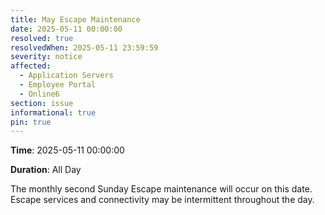 ```yaml
---
title: May Escape Maintenance
date: 2025-05-11 00:00:00
resolved: true
resolvedWhen: 2025-05-11 23:59:59
severity: notice
affected:
  - Application Servers
  - Employee Portal
  - Online6
section: issue
informational: true
pin: true
---
```


**Time**: 2025-05-11 00:00:00

**Duration**: All Day

The monthly second Sunday Escape maintenance will occur on this date. Escape services and connectivity may be intermittent throughout the day.

